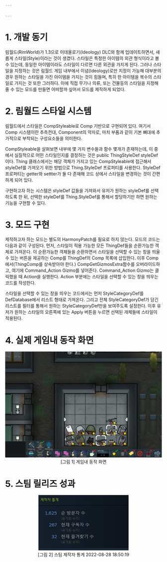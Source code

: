 ```yaml
---

---
```




# 1. 개발 동기

림월드(RimWorld)가 1.3으로 이데올로기(Ideology) DLC와 함께 업데이트하면서, 새롭게 스타일(Style)이라는 것이 생겼다. 스타일은 특정한 아이템의 외관 형식이라고 볼 수 있는데, 동일한 아이템이라도 스타일이 다르면 다른 외관을 가지게 된다. 그러나 스타일을 지정하는 것은 림월드 게임 내부에서 이념(Ideology)로만 지정이 가능해 대부분의 경우 원하는 스타일을 가진 아이템을 가지는 것이 힘들며, 특히 한 아이템을 복수의 스타일로 가지는 것 또한 그러하다. 이에 직접 무기나 의류, 또는 건물등의 스타일을 지정해 줄 수 있는 모드를 만들면 어떠할까 싶어서 모드를 제작하게 되었다.



# 2. 림월드 스타일 시스템

림월드에서 스타일은 CompStyleable로 Comp 기반으로 구현되어 있다. 여기서 Comp 시스템이란 추측컨대, Component의 약자로, 마치 부품과 같이 기본 뼈대에 추가적으로 부착되는 구성요소들을 의미한다.

CompStyleable을 살펴보면 내부에 몇 가지 변수들과 함수 몇개가 존재하는데, 이 중에서 실질적으로 어떤 스타일인지를 결정하는 것은 public ThingStyleDef styleDef이다.  Thing 클래스에서는 해당 객체가 가지고 있는 CompStyleable에 접근해서 styleDef를 가져오기 위한 방법으로 Thing.StyleDef 프로퍼티를 사용한다. StyleDef 프로퍼티는 getter와 settter가 둘 다 존재해 코드 상에서 스타일을 변경하는 것이 간편하게 되어 있다.

구현하고자 하는 시스템은  styleDef 값들을 가져와서 유저가 원하는 styleDef를 선택하도록 한 뒤, 선택한 styleDef를 Thing.StyleDef를 통해서 할당하기만 하면 원하는 기능을 구현할 수 있다.



# 3. 모드 구현

제작하고자 하는 모드는 별도의 HarmonyPatch를 필요로 하지 않는다. 모드의 코드는 다음과 같이 구성된다. 먼저, 스타일이 적용 가능한 모든 ThingDef들을 순환가능한 객체로 가져온다. 이 순환가능한 객체들을 순환하면서 스타일을 선택할 수 있는 창을 띄울 수 있는 버튼을 제공하는 Comp를 ThingDef의 Comp 목록에 삽입한다. 이후 Comp에서(ThingComp를 상속받아야 한다.) CompGetGizmosExtra함수를 오버라이드하고, 여기에 Command_Action Gizmo를 넣어준다. Command_Action Gizmo는 클릭했을 때 Action을 실행한다. Action 부분에는 스타일을 선택할 수 있는 창을 띄우는 코드를 작성한다.

스타일을 선택할 수 있는 창을 띄우는 코드에서는 먼저 StyleCategoryDef를 DefDatabase에서 리스트 형태로 가져온다. 그리고 전체 StyleCategoryDef가 담긴 리스트를 필터를 통해서 원하는 StyleCategoryDef만을 보여주도록 설정한다. 이후 유저가 원하는 스타일의 오른쪽에 있는 Apply 버튼을 누르면 선택된 개체들에 스타일이 적용된다.



# 4. 실제 게임내 동작 화면

<p align="center">
    <img src="../../Figure/USESetStyleAnimatedTest.webp"/><br/>
    [그림 1] 게임내 동작 화면
</p>




# 5. 스팀 릴리즈 성과

<p align="center">
    <img src="../../Figure/USESelectStyleSteamReleaseResult.png"/><br/>
    [그림 2] 스팀 제작자 통계 2022-08-28 18:50:19
</p>

